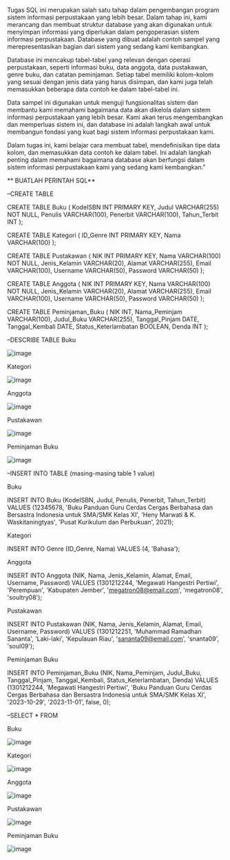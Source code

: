 Tugas SQL ini merupakan salah satu tahap dalam pengembangan program sistem informasi perpustakaan yang lebih besar. Dalam tahap ini, kami merancang dan membuat struktur database yang akan digunakan untuk menyimpan informasi yang diperlukan dalam pengoperasian sistem informasi perpustakaan. Database yang dibuat adalah contoh sampel yang merepresentasikan bagian dari sistem yang sedang kami kembangkan.

Database ini mencakup tabel-tabel yang relevan dengan operasi perpustakaan, seperti informasi buku, data anggota, data pustakawan, genre buku, dan catatan peminjaman. Setiap tabel memiliki kolom-kolom yang sesuai dengan jenis data yang harus disimpan, dan kami juga telah memasukkan beberapa data contoh ke dalam tabel-tabel ini.

Data sampel ini digunakan untuk menguji fungsionalitas sistem dan membantu kami memahami bagaimana data akan dikelola dalam sistem informasi perpustakaan yang lebih besar. Kami akan terus mengembangkan dan memperluas sistem ini, dan database ini adalah langkah awal untuk membangun fondasi yang kuat bagi sistem informasi perpustakaan kami.

Dalam tugas ini, kami belajar cara membuat tabel, mendefinisikan tipe data kolom, dan memasukkan data contoh ke dalam tabel. Ini adalah langkah penting dalam memahami bagaimana database akan berfungsi dalam sistem informasi perpustakaan kami yang sedang kami kembangkan."



** BUATLAH PERINTAH SQL**

–CREATE TABLE


CREATE TABLE Buku (
    KodeISBN INT PRIMARY KEY,
    Judul VARCHAR(255) NOT NULL,
    Penulis VARCHAR(100),
    Penerbit VARCHAR(100),
    Tahun_Terbit INT
);

CREATE TABLE Kategori (
    ID_Genre INT PRIMARY KEY,
    Nama VARCHAR(100)
);

CREATE TABLE Pustakawan (
    NIK INT PRIMARY KEY,
    Nama VARCHAR(100) NOT NULL,
    Jenis_Kelamin VARCHAR(20),
    Alamat VARCHAR(255),
    Email VARCHAR(100),
    Username VARCHAR(50),
    Password VARCHAR(50)
);

CREATE TABLE Anggota (
    NIK INT PRIMARY KEY,
    Nama VARCHAR(100) NOT NULL,
    Jenis_Kelamin VARCHAR(20),
    Alamat VARCHAR(255),
    Email VARCHAR(100),
    Username VARCHAR(50),
    Password VARCHAR(50)
);

CREATE TABLE Peminjaman_Buku (
    NIK INT,
    Nama_Peminjam VARCHAR(100),
    Judul_Buku VARCHAR(255),
    Tanggal_Pinjam DATE,
    Tanggal_Kembali DATE,
    Status_Keterlambatan BOOLEAN,
    Denda INT
);

–DESCRIBE TABLE
Buku


![image](https://github.com/MrIceAreBee11/Tugas-02---Implementasi-Basis-Data-SQL-Command-/assets/121444978/a34f9841-dd30-46a8-b3b7-c5eba39579db)




Kategori


![image](https://github.com/MrIceAreBee11/Tugas-02---Implementasi-Basis-Data-SQL-Command-/assets/121444978/251837f4-b945-4eba-ade2-6b6b09fc0108)



Anggota


![image](https://github.com/MrIceAreBee11/Tugas-02---Implementasi-Basis-Data-SQL-Command-/assets/121444978/5376113b-dd18-4080-8546-39cfd8b942fe)



Pustakawan


![image](https://github.com/MrIceAreBee11/Tugas-02---Implementasi-Basis-Data-SQL-Command-/assets/121444978/5a8c540b-cbee-49bd-84fe-3087f0b990d6)



Peminjaman Buku


![image](https://github.com/MrIceAreBee11/Tugas-02---Implementasi-Basis-Data-SQL-Command-/assets/121444978/e571f79a-a8d9-4b69-ba60-f84cdcda6bdd)



–INSERT INTO TABLE (masing-masing table 1 value)


Buku


INSERT INTO Buku (KodeISBN, Judul, Penulis, Penerbit, Tahun_Terbit)
VALUES (12345678, 'Buku Panduan Guru Cerdas Cergas Berbahasa dan Bersastra Indonesia untuk SMA/SMK Kelas XI', 'Heny Marwati & K. Waskitaningtyas', 'Pusat Kurikulum dan Perbukuan', 2021);




Kategori


INSERT INTO Genre (ID_Genre, Nama)
VALUES (4, 'Bahasa');




Anggota


INSERT INTO Anggota (NIK, Nama, Jenis_Kelamin, Alamat, Email, Username, Password)
VALUES (1301212244, 'Megawati Hangestri Pertiwi', 'Perempuan', 'Kabupaten Jember', 'megatron08@email.com', 'megatron08', 'soultry08');




Pustakawan


INSERT INTO Pustakawan (NIK, Nama, Jenis_Kelamin, Alamat, Email, Username, Password)
VALUES (1301212251, 'Muhammad Ramadhan Sananta', 'Laki-laki', 'Kepulauan Riau', 'sananta09@email.com', 'snanta09', 'soul09');




Peminjaman Buku


INSERT INTO Peminjaman_Buku (NIK, Nama_Peminjam, Judul_Buku, Tanggal_Pinjam, Tanggal_Kembali, Status_Keterlambatan, Denda)
VALUES (1301212244, 'Megawati Hangestri Pertiwi', 'Buku Panduan Guru Cerdas Cergas Berbahasa dan Bersastra Indonesia untuk SMA/SMK Kelas XI', '2023-10-29', '2023-11-01', false, 0);




–SELECT * FROM


Buku


![image](https://github.com/MrIceAreBee11/Tugas-02---Implementasi-Basis-Data-SQL-Command-/assets/121444978/8c92869a-f783-4736-8c67-fc209dddf352)




Kategori


![image](https://github.com/MrIceAreBee11/Tugas-02---Implementasi-Basis-Data-SQL-Command-/assets/121444978/17db5512-5504-4ba0-94b6-e8471ea8c815)



Anggota


![image](https://github.com/MrIceAreBee11/Tugas-02---Implementasi-Basis-Data-SQL-Command-/assets/121444978/d126318e-0e04-4035-8804-e32533edb1ee)




Pustakawan


![image](https://github.com/MrIceAreBee11/Tugas-02---Implementasi-Basis-Data-SQL-Command-/assets/121444978/b931a8d5-c713-4537-8a81-89e2df7598ad)




Peminjaman Buku


![image](https://github.com/MrIceAreBee11/Tugas-02---Implementasi-Basis-Data-SQL-Command-/assets/121444978/b3dfe33a-7d63-455b-b0d1-f84d9e5fdf6a)



